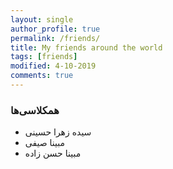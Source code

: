 ```yaml
---
layout: single
author_profile: true
permalink: /friends/
title: My friends around the world
tags: [friends]
modified: 4-10-2019
comments: true
---
```


### همکلاسی‌ها
* سیده زهرا حسینی
* مبینا صیفی
* مبینا حسن زاده


